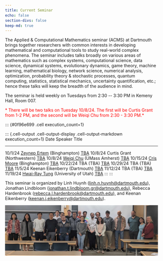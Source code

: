 ```yaml
---
title: Current Seminar
echo: false
section-divs: false
keep-md: true
---
```



The Applied & Computational Mathematics seminar (ACMS) at Dartmouth brings together researchers with common interests in developing mathematical and computational tools to study real-world complex phenomena. The seminar includes talks broadly on various areas of mathematics such as complex systems, computational science, data science, dynamical systems, evolutionary dynamics, game theory, machine learning, mathematical biology, network science, numerical analysis, optimization, probability theory & stochastic processes, quantum computing, statistics, statistical mechanics, uncertainty quantification, etc.; hence these talks will keep the breadth of the audience in mind.


The seminar is held weekly on Tuesdays from 2:30 -- 3:30 PM in Kemeny Hall, Room 007.


<!-- 
The regular seminar is paused and will resume in Fall 2024. 


<span style="color:red">*During the summer, we will have the following special session on applications of Koopman operators to climate dynamics. The session is on 6/28/24 from 1:00 -- 2:30 PM in Kemeny Hall, Room 307.</span> 

<span style="color:red">We also have an additional talk on 8/6/24 from 2:30 -- 3:30 PM in Kemeny Hall 307. See details below.</span>  -->
<!-- 
<span style="color:red">*During the summer, we will have the following special session on applications of Koopman operators to climate dynamics. The session is on 6/28/24 from 1:00 -- 2:30 PM in Kemeny Hall, Room 307. *</span>  -->

<span style="color:red">* There will be two talks on Tuesday 10/8/24. The first will be Curtis Grant from 1-2 PM, and the second will be Weiqi Chu from 2:30 - 3:30 PM.*</span>



<!-- This cell looks through the seminar_talks YAML file and generates the current seminar schedule. -->

::: {#0f96e699 .cell execution_count=1}

::: {.cell-output .cell-output-display .cell-output-markdown execution_count=1}
Date      Speaker                                                                Title
--------  ---------------------------------------------------------------------  ----------------------------------------
10/1/24   [Zeynep Ertem](https://www.binghamton.edu/labs/datart/) (Binghampton)  [TBA](/seminar_pages/ErtemF24.html)
10/8/24   Curtis Grant (Northwestern)                                            [TBA](/seminar_pages/GrantF24.html)
10/8/24   [Weiqi Chu](https://weiqichu.github.io/) (UMass Amherst)               [TBA](/seminar_pages/ChuF24.html)
10/15/24  [Cris Moore](https://sites.santafe.edu/~moore/) (Binghampton)          [TBA](/seminar_pages/MooreF24.html)
10/22/24  TBA (TBA)                                                              [TBA](/seminar_pages/TBA1F24.html)
10/29/24  TBA (TBA)                                                              [TBA](/seminar_pages/TBA2F24.html)
11/5/24   Keenan Eikenberry (Dartmouth)                                          [TBA](/seminar_pages/EikenberryF24.html)
11/12/24  TBA (TBA)                                                              [TBA](/seminar_pages/TBA3F24.html)
11/19/24  [Hwai-Ray Tung](https://hwairaytung.github.io/) (University of Utah)   [TBA](/seminar_pages/TungF24.html)
:::
:::


This seminar is organized by Linh Huynh (linh.n.huynh@dartmouth.edu), Jonathan Lindbloom (jonathan.t.lindbloom.gr@dartmouth.edu), Rebecca Hardenbrook (rebecca.l.hardenbrook@dartmouth.edu), and Keenan Eikenberry (keenan.j.eikenberry@dartmouth.edu).

![](acms_banner.JPG)

